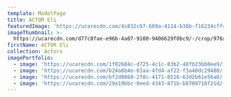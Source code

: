 ```yaml
---
template: ModelPage
title: ACTOR Eli
featuredImage: 'https://ucarecdn.com/4c832c97-689a-4114-b38b-f16234cff432/'
imageThumbnail: >-
  https://ucarecdn.com/d77c8fae-e96b-4a07-9100-9406629f0bc9/-/crop/976x1253/598,0/-/preview/
firstName: ACTOR Eli
collection: Actors
imagePortfolio:
  - image: 'https://ucarecdn.com/1f02684c-d725-4c1c-83b2-48fb23bb0ee9/'
  - image: 'https://ucarecdn.com/b24a6b4e-61aa-4fd4-af22-f3a40dc29480/'
  - image: 'https://ucarecdn.com/bf2d0860-2f8c-4171-8516-63d2b61e56a0/'
  - image: 'https://ucarecdn.com/29a19bbc-0eed-4343-871b-b8709718f21d/'
---
```


